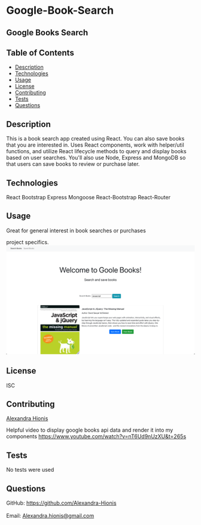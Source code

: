 # Google-Book-Search

<!-- https://www.youtube.com/watch?v=6sBqMyUOcl8&t=335s -->
## Google Books Search 

## Table of Contents
- [Description](#description)
- [Technologies](Technologies)
- [Usage](#usage)
- [License](#license)
- [Contributing](#contributing)
- [Tests](#tests)
- [Questions](#questions)

## Description
 This is a book search app created using React. You can also save books that you are interested in. Uses React components, work with helper/util functions, and utilize React lifecycle methods to query and display books based on user searches. You'll also use Node, Express and MongoDB so that users can save books to review or purchase later.

## Technologies
React Bootstrap Express Mongoose React-Bootstrap React-Router

## Usage
Great for general interest in book searches or purchases

project specifics.
![image 1](client/src/assets/images/screenshot.png)

 
## License
ISC
## Contributing
[Alexandra Hionis](https://github.com/Alexandra-Hionis/README-Generator)

Helpful video to display google books api data and render it into my components
https://www.youtube.com/watch?v=nT6Ud9nUzXU&t=265s
## Tests
No tests were used
## Questions
GitHub: https://github.com/Alexandra-Hionis<br /><br />
Email: Alexandra.hionis@gmail.com<br /><br />




 
